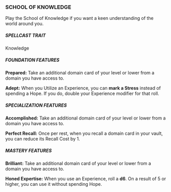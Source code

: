 ### SCHOOL OF KNOWLEDGE
Play the School of Knowledge if you want a keen understanding of the world around you.

##### SPELLCAST TRAIT
Knowledge

##### FOUNDATION FEATURES
**Prepared:** Take an additional domain card of your level or lower from a domain you have access to.  

**Adept:** When you Utilize an Experience, you can **mark a Stress** instead of spending a Hope. If you do, double your Experience modifier for that roll.  

##### SPECIALIZATION FEATURES
**Accomplished:** Take an additional domain card of your level or lower from a domain you have access to.  

**Perfect Recall:** Once per rest, when you recall a domain card in your vault, you can reduce its Recall Cost by 1.  

##### MASTERY FEATURES
**Brilliant:** Take an additional domain card of your level or lower from a domain you have access to.  

**Honed Expertise:** When you use an Experience, roll a **d6**. On a result of 5 or higher, you can use it without spending Hope.  